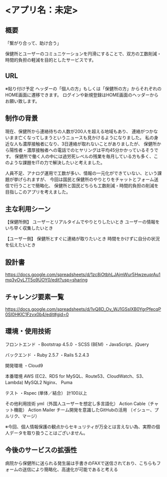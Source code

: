 # <アプリ名：未定>

## 概要

「繋がり合って、助け合う」

保健所とユーザーのコミュニケーションを円滑にすることで、双方の工数削減・時間的負担の軽減を目的としたサービスです。

## URL

※貼り付け予定
ヘッダーの「個人の方」もしくは「保健所の方」からそれぞれのHOME画面に遷移できます。
ログインや新規登録はHOME画面のヘッダーからお願い致します。

## 制作の背景
現在、保健所から連絡待ちの人数が200人を超える地域もあり、
連絡がつかないまま亡くなってしまうというニュースも見かけるようになりました。
私の身近な人も濃厚接触者になり、3日連絡が取れないことがありましたが、
保健所から陽性者・濃厚接触者への電話でのヒヤリングは平均45分かかっているそうです。
保健所で働く人の中には過労死レベルの残業を毎月している方も多く、このような課題をITの力で解決したいと考えました。

人員不足、アナログ運用で工数が多い、情報の一元化ができていない、という課題が挙げられますが、
今回は国民と保健所のやりとりをチャットとフォーム送信で行うことで簡略化、
保健所と国民どちらも工数削減・時間的負担の削減を目指しこのアプリを考えました。

## 主な利用シーン

【保健所側】
ユーザーとリアルタイムでやりとりしたいとき
ユーザーの情報をいち早く収集したいとき

【ユーザー側】
保健所とすぐに連絡が取りたいとき
時間をかけずに自分の状況を伝えたいとき

## 設計書
https://docs.google.com/spreadsheets/d/1zc8iOtbhLJAjmWur5HwzeuqrAu1mq3yOyL7T5o9UOY0/edit?usp=sharing

## チャレンジ要素一覧
https://docs.google.com/spreadsheets/d/1vQ8D_Ov_WJ1GSslXB0YgrPfecqP0SI0HKlC1Fzvx0b4/edit#gid=0

## 環境・使用技術

フロントエンド
・Bootstrap 4.5.0
・SCSS (BEM)
・JavaScript、jQuery

バックエンド
・Ruby 2.5.7
・Rails 5.2.4.3

開発環境
・Cloud9

本番環境
AWS (EC2、RDS for MySQL、Route53、CloudWatch、S3、Lambda)
MySQL2
Nginx、 Puma

テスト
・Rspec (単体／結合） 計100以上

その他利用技術
yml（外国人ユーザーを想定し多言語化）
Action Cable（チャット機能）
Action Mailer
チーム開発を意識したGitHubの活用 （イシュー、プルリク、マージ）

※今回、個人情報保護の観点からセキュリティが万全とは言えない為、実際の個人データを取り扱うことはございません。

## 今後のサービスの拡張性
病院から保健所に送られる発生届は手書きのFAXで送信されており、こちらもフォームの送信により簡略化、高速化が可能であると考える
